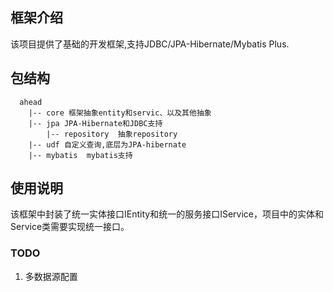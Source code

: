 ## 框架介绍
该项目提供了基础的开发框架,支持JDBC/JPA-Hibernate/Mybatis Plus.

## 包结构
``` 
  ahead
	|-- core 框架抽象entity和servic、以及其他抽象
	|-- jpa JPA-Hibernate和JDBC支持
		|-- repository  抽象repository
	|-- udf 自定义查询,底层为JPA-hibernate
	|-- mybatis  mybatis支持
```

## 使用说明
该框架中封装了统一实体接口IEntity和统一的服务接口IService，项目中的实体和Service类需要实现统一接口。

### TODO
1. 多数据源配置